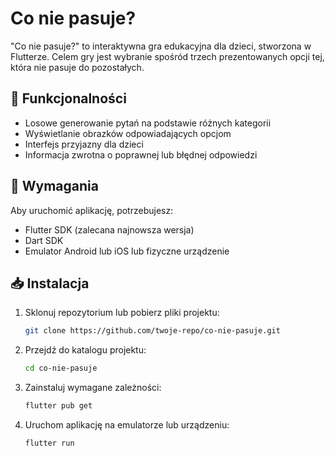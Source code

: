 # Co nie pasuje?

"Co nie pasuje?" to interaktywna gra edukacyjna dla dzieci, stworzona w Flutterze. Celem gry jest wybranie spośród trzech prezentowanych opcji tej, która nie pasuje do pozostałych.

## 📌 Funkcjonalności
- Losowe generowanie pytań na podstawie różnych kategorii
- Wyświetlanie obrazków odpowiadających opcjom
- Interfejs przyjazny dla dzieci
- Informacja zwrotna o poprawnej lub błędnej odpowiedzi

## 🔧 Wymagania
Aby uruchomić aplikację, potrzebujesz:
- Flutter SDK (zalecana najnowsza wersja)
- Dart SDK
- Emulator Android lub iOS lub fizyczne urządzenie

## 📥 Instalacja
1. Sklonuj repozytorium lub pobierz pliki projektu:
   ```sh
   git clone https://github.com/twoje-repo/co-nie-pasuje.git
   ```
2. Przejdź do katalogu projektu:
   ```sh
   cd co-nie-pasuje
   ```
3. Zainstaluj wymagane zależności:
   ```sh
   flutter pub get
   ```
4. Uruchom aplikację na emulatorze lub urządzeniu:
   ```sh
   flutter run
   ```
